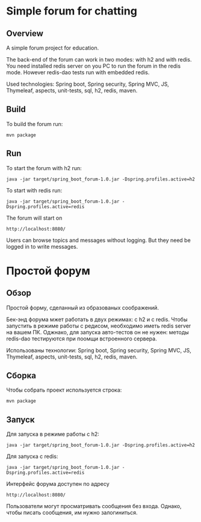 # Simple forum for chatting

## Overview

A simple forum project for education.

The back-end of the forum can work in two modes: with h2 and with redis. 
You need installed redis server on you PC to run the forum in the redis mode. 
However redis-dao tests run with embedded redis. 

Used technologies: Spring boot, Spring security, Spring MVC, JS, Thymeleaf, aspects,
unit-tests, sql, h2, redis, maven.

## Build

To build the forum run:

```
mvn package
```

## Run

To start the forum with h2 run:

```
java -jar target/spring_boot_forum-1.0.jar -Dspring.profiles.active=h2
```

To start with redis run:

```
java -jar target/spring_boot_forum-1.0.jar -Dspring.profiles.active=redis
```

The forum will start on
```
http://localhost:8080/
```

Users can browse topics and messages without logging.
But they need be logged in to write messages.

# Простой форум

## Обзор

Простой форму, сделанный из образованых соображений.

Бек-энд форума мжет работать в двух режимах: с h2 и с redis. 
Чтобы запустить в режиме работы с редисом, необходимо иметь redis server на вашем ПК. 
Оджнако, для запуска авто-тестов он не нужен: методы redis-dao тестируются при поомщи встроенного сервера. 

Использованы технологии: Spring boot, Spring security, Spring MVC, JS, Thymeleaf, aspects,
unit-tests, sql, h2, redis, maven.

## Сборка

Чтобы собрать проект используется строка:

```
mvn package
```

## Запуск

Для запуска в режиме работы с h2:

```
java -jar target/spring_boot_forum-1.0.jar -Dspring.profiles.active=h2
```

Для запуска с redis:

```
java -jar target/spring_boot_forum-1.0.jar -Dspring.profiles.active=redis
```

Интерфейс форума доступен по адресу

```
http://localhost:8080/
```

Пользователи могут просматривать сообщения без входа.
Однако, чтобы писать сообщения, им нужно залогиниться.